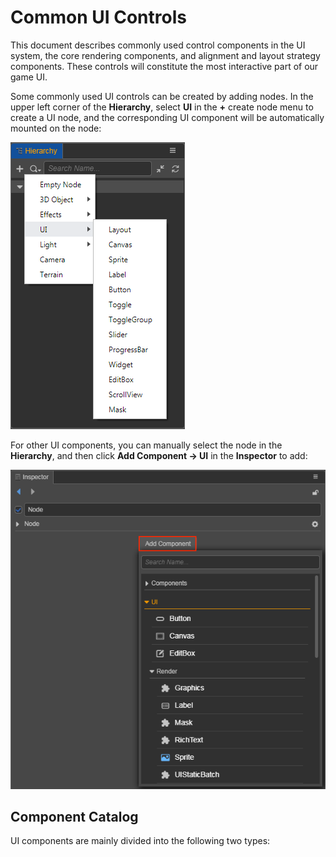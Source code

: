 # Common UI Controls

This document describes commonly used control components in the UI system, the core rendering components, and alignment and layout strategy components. These controls will constitute the most interactive part of our game UI.

Some commonly used UI controls can be created by adding nodes. In the upper left corner of the __Hierarchy__, select __UI__ in the __+__ create node menu to create a UI node, and the corresponding UI component will be automatically mounted on the node:

![create-ui](create-ui.png)

For other UI components, you can manually select the node in the __Hierarchy__, and then click __Add Component -> UI__ in the __Inspector__ to add:

![add-component](add-component.png)

## Component Catalog

UI components are mainly divided into the following two types:
